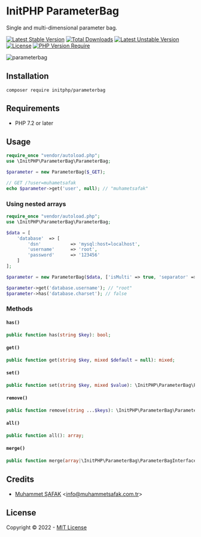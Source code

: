 # InitPHP ParameterBag

Single and multi-dimensional parameter bag.

[![Latest Stable Version](http://poser.pugx.org/initphp/parameterbag/v)](https://packagist.org/packages/initphp/parameterbag) [![Total Downloads](http://poser.pugx.org/initphp/parameterbag/downloads)](https://packagist.org/packages/initphp/parameterbag) [![Latest Unstable Version](http://poser.pugx.org/initphp/parameterbag/v/unstable)](https://packagist.org/packages/initphp/parameterbag) [![License](http://poser.pugx.org/initphp/parameterbag/license)](https://packagist.org/packages/initphp/parameterbag) [![PHP Version Require](http://poser.pugx.org/initphp/parameterbag/require/php)](https://packagist.org/packages/initphp/parameterbag)

![parameterbag](https://initphp.github.io/logos/parameterbag.png)

## Installation

```
composer require initphp/parameterbag
```

## Requirements

- PHP 7.2 or later

## Usage

```php
require_once "vendor/autoload.php";
use \InitPHP\ParameterBag\ParameterBag;

$parameter = new ParameterBag($_GET);

// GET /?user=muhametsafak
echo $parameter->get('user', null); // "muhametsafak"
```

### Using nested arrays

```php
require_once "vendor/autoload.php";
use \InitPHP\ParameterBag\ParameterBag;

$data = [
    'database'  => [
        'dsn'           => 'mysql:host=localhost',
        'username'      => 'root',
        'password'      => '123456'
    ]
];

$parameter = new ParameterBag($data, ['isMulti' => true, 'separator' => '.']);

$parameter->get('database.username'); // "root" 
$parameter->has('database.charset'); // false
```

### Methods

#### `has()`

```php
public function has(string $key): bool;
```

#### `get()`

```php
public function get(string $key, mixed $default = null): mixed;
```

#### `set()`

```php
public function set(string $key, mixed $value): \InitPHP\ParameterBag\ParameterBagInterface;
```

#### `remove()`

```php
public function remove(string ...$keys): \InitPHP\ParameterBag\ParameterBagInterface;
```

#### `all()`

```php
public function all(): array;
```

#### `merge()`

```php
public function merge(array|\InitPHP\ParameterBag\ParameterBagInterface ...$merge): \InitPHP\ParameterBag\ParameterBagInterface;
```

## Credits

- [Muhammet ŞAFAK](https://www.muhammetsafak.com.tr) <<info@muhammetsafak.com.tr>> 

## License

Copyright &copy; 2022 - [MIT License](./LICENSE)
